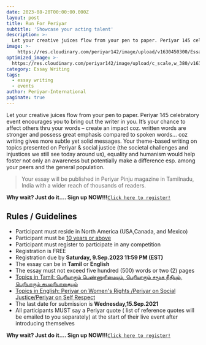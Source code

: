 ```yaml
---
date: 2023-08-20T00:00:00.000Z
layout: post
title: Run For Periyar
subtitle: 'Showcase your acting talent'
description: >-
  Let your creative juices flow from your pen to paper. Periyar 145 celebratory event encourages you to bring out the writer in you. It’s your chance to affect others thru your words...
image: >-
    https://res.cloudinary.com/periyar142/image/upload/v1630450300/EssayWriting_upbjln.jpg
optimized_image: >-
  https://res.cloudinary.com/periyar142/image/upload/c_scale,w_380/v1630450300/EssayWriting_upbjln.jpg
category: Essay Writing
tags:
  - essay writing
  - events
author: Periyar-International
paginate: true
---
```


Let your creative juices flow from your pen to paper. Periyar 145 celebratory event encourages you to bring out the writer in you. It’s your chance to affect others thru your words – create an impact coz. written words are stronger and possess great emphasis compared to spoken words… coz writing gives more subtle yet solid messages. Your theme-based writing on topics presented on Periyar & social justice (the societal challenges and injustices we still see today around us), equality and humanism would help foster not only an awareness but potentially make a difference esp. among your peers and the general population.  


> Your essay will be published in Periyar Pinju magazine in Tamilnadu, India with a wider reach of thousands of readers. 

**Why wait? Just do it…. Sign up NOW!!!**<a  href="https://www.periyar143.info/register/">`Click here to register!`</a>

## Rules / Guidelines

* Participant must reside in North America (USA,Canada, and Mexico) 
* Participant must be <ins>10 years or above</ins>
* Participant must register to participate in any competition
* Registration is FREE
* Registration due by <strong>Saturday, 9.Sep.2023 11:59 PM (EST)</strong>
* The essay can be in **Tamil** or **English**
* The essay must not exceed five hundred (500) words or two (2) pages
* <ins>Topics in Tamil: பெரியாரும் பெண்ணுரிமையும், பெரியாரும் சமூக நீதியும், பெரியாரும் சுயமரியாதையும்</ins>
* <ins>Topics in English: Periyar on Women's Rights /Periyar on Social Justice/Periyar on Self Respect</ins>
* The last date for submission is  **Wednesday,15.Sep.2021**
* All participants MUST say a Periyar quote ( list of reference quotes will be emailed to you separately) at the start of their live event after introducing themselves

**Why wait? Just do it…. Sign up NOW!!!**<a  href="https://www.periyar143.info/register/">`Click here to register!`</a>


